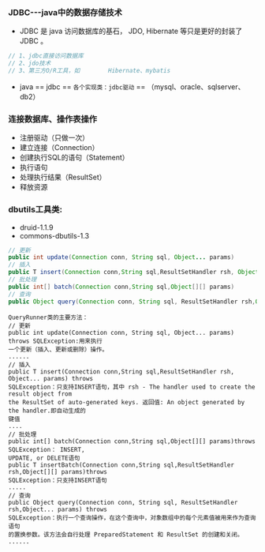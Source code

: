 ### JDBC---java中的数据存储技术
+ JDBC 是 java 访问数据库的基石， JDO, Hibernate 等只是更好的封装了 JDBC 。
```js
// 1、jdbc直接访问数据库
// 2、jdo技术
// 3、第三方O/R工具，如        Hibernate、mybatis
```
+ java == jdbc == `各个实现类：jdbc驱动` == （mysql、oracle、sqlserver、db2）

### 连接数据库、操作表操作
+ 注册驱动（只做一次）
+ 建立连接（Connection）
+ 创建执行SQL的语句（Statement）
+ 执行语句
+ 处理执行结果（ResultSet）
+ 释放资源


### dbutils工具类:
+ druid-1.1.9
+ commons-dbutils-1.3
```java
// 更新
public int update(Connection conn, String sql, Object... params) 
// 插入
public T insert(Connection conn,String sql,ResultSetHandler rsh, Object... params) 
// 批处理
public int[] batch(Connection conn,String sql,Object[][] params)
// 查询
public Object query(Connection conn, String sql, ResultSetHandler rsh,Object... params)
```
```
QueryRunner类的主要方法：
// 更新
public int update(Connection conn, String sql, Object... params) throws SQLException:用来执行
一个更新（插入、更新或删除）操作。
......
// 插入
public T insert(Connection conn,String sql,ResultSetHandler rsh, Object... params) throws
SQLException：只支持INSERT语句，其中 rsh - The handler used to create the result object from
the ResultSet of auto-generated keys. 返回值: An object generated by the handler.即自动生成的
键值
....
// 批处理
public int[] batch(Connection conn,String sql,Object[][] params)throws SQLException： INSERT,
UPDATE, or DELETE语句
public T insertBatch(Connection conn,String sql,ResultSetHandler rsh,Object[][] params)throws
SQLException：只支持INSERT语句
.....
// 查询
public Object query(Connection conn, String sql, ResultSetHandler rsh,Object... params) throws
SQLException：执行一个查询操作，在这个查询中，对象数组中的每个元素值被用来作为查询语句
的置换参数。该方法会自行处理 PreparedStatement 和 ResultSet 的创建和关闭。
......
```